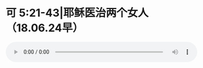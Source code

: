 # 可 5:21-43|耶稣医治两个女人（18.06.24早）

<audio style="width: 100%;" preload="false" controls controlslist="nodownload"><source src="//file.simai.life/audio/mp3/old/25953.mp3" type="audio/mpeg">Your browser does not support the audio element.</audio>



